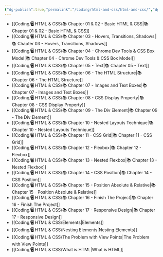 ```yaml
---
{"dg-publish":true,"permalink":"/coding/html-and-css/html-and-css/","dgPassFrontmatter":true,"noteIcon":"3","created":"2023-11-14T21:08:36.575+05:30","updated":"2024-01-13T12:20:05.516+05:30"}
---
```



- [[Coding/🖥️ HTML & CSS/📚 Chapter 01 & 02 - Basic HTML & CSS\|📚 Chapter 01 & 02 - Basic HTML & CSS]]
- [[Coding/🖥️ HTML & CSS/📚 Chapter 03 - Hovers, Transitions, Shadows\|📚 Chapter 03 - Hovers, Transitions, Shadows]]
- [[Coding/🖥️ HTML & CSS/📚 Chapter 04 - Chrome Dev Tools & CSS Box Model\|📚 Chapter 04 - Chrome Dev Tools & CSS Box Model]]
- [[Coding/🖥️ HTML & CSS/📚 Chapter 05 - Text\|📚 Chapter 05 - Text]]
- [[Coding/🖥️ HTML & CSS/📚 Chapter 06 - The HTML Structure\|📚 Chapter 06 - The HTML Structure]]
- [[Coding/🖥️ HTML & CSS/📚 Chapter 07 - Images and Text Boxes\|📚 Chapter 07 - Images and Text Boxes]]
- [[Coding/🖥️ HTML & CSS/📚 Chapter 08 - CSS Display Property\|📚 Chapter 08 - CSS Display Property]]
- [[Coding/🖥️ HTML & CSS/📚 Chapter 09 - The Div Element\|📚 Chapter 09 - The Div Element]]
- [[Coding/🖥️ HTML & CSS/📚 Chapter 10 - Nested Layouts Technique\|📚 Chapter 10 - Nested Layouts Technique]]
- [[Coding/🖥️ HTML & CSS/📚 Chapter 11 - CSS Grid\|📚 Chapter 11 - CSS Grid]]
- [[Coding/🖥️ HTML & CSS/📚 Chapter 12 - Flexbox\|📚 Chapter 12 - Flexbox]]
- [[Coding/🖥️ HTML & CSS/📚 Chapter 13 - Nested Flexbox\|📚 Chapter 13 - Nested Flexbox]]
- [[Coding/🖥️ HTML & CSS/📚 Chapter 14 - CSS Position\|📚 Chapter 14 - CSS Position]]
- [[Coding/🖥️ HTML & CSS/📚 Chapter 15 - Position Absolute & Relative\|📚 Chapter 15 - Position Absolute & Relative]]
- [[Coding/🖥️ HTML & CSS/📚 Chapter 16 - Finish The Project\|📚 Chapter 16 - Finish The Project]]
- [[Coding/🖥️ HTML & CSS/📚 Chapter 17 - Responsive Design\|📚 Chapter 17 - Responsive Design]]
- [[Coding/🖥️ HTML & CSS/Elements\|Elements]]
- [[Coding/🖥️ HTML & CSS/Nesting Elements\|Nesting Elements]]
- [[Coding/🖥️ HTML & CSS/The Problem with View Points\|The Problem with View Points]]
- [[Coding/🖥️ HTML & CSS/What is HTML\|What is HTML]]

